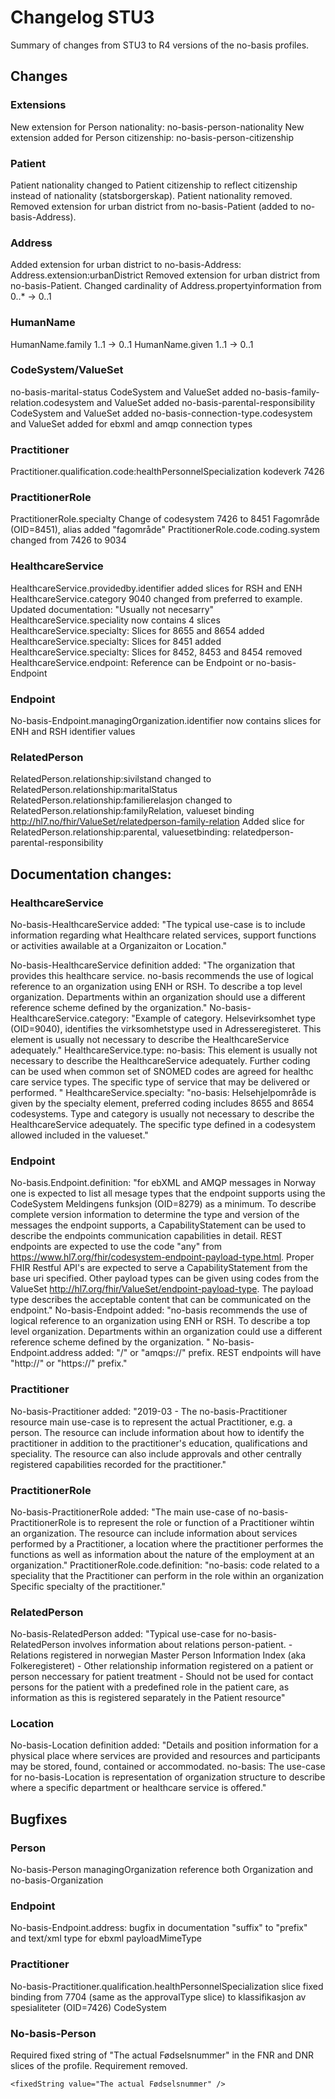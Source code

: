 # Changelog STU3

Summary of changes from STU3 to R4 versions of the no-basis profiles.

## Changes

### Extensions

New extension for Person nationality: no-basis-person-nationality
New extension added for Person citizenship: no-basis-person-citizenship

### Patient

Patient nationality changed to Patient citizenship to reflect citizenship instead of nationality (statsborgerskap).
Patient nationality removed.
Removed extension for urban district from no-basis-Patient (added to no-basis-Address).

### Address

Added extension for urban district to no-basis-Address: Address.extension:urbanDistrict
Removed extension for urban district from no-basis-Patient.
Changed cardinality of Address.propertyinformation from 0..* -> 0..1

### HumanName
HumanName.family 1..1 -> 0..1
HumanName.given 1..1 -> 0..1

### CodeSystem/ValueSet
no-basis-marital-status CodeSystem and ValueSet added
no-basis-family-relation.codesystem and ValueSet added
no-basis-parental-responsibility CodeSystem and ValueSet added
no-basis-connection-type.codesystem and ValueSet added for ebxml and amqp connection types

### Practitioner
Practitioner.qualification.code:healthPersonnelSpecialization kodeverk 7426

### PractitionerRole
PractitionerRole.specialty Change of codesystem 7426 to 8451 Fagområde (OID=8451), alias added "fagområde"
PractitionerRole.code.coding.system changed from 7426 to 9034

### HealthcareService
HealthcareService.providedby.identifier added slices for RSH and ENH
HealthcareService.category 9040 changed from preferred to example. Updated documentation: "Usually not necesarry"
HealthcareService.speciality now contains 4 slices
HealthcareService.specialty: Slices for 8655 and 8654 added
HealthcareService.specialty: Slices for 8451 added
HealthcareService.specialty: Slices for 8452, 8453 and 8454 removed
HealthcareService.endpoint: Reference can be Endpoint or no-basis-Endpoint

### Endpoint
No-basis-Endpoint.managingOrganization.identifier now contains slices for ENH and RSH identifier values

### RelatedPerson

RelatedPerson.relationship:sivilstand changed to RelatedPerson.relationship:maritalStatus
RelatedPerson.relationship:familierelasjon changed to RelatedPerson.relationship:familyRelation, valueset binding http://hl7.no/fhir/ValueSet/relatedperson-family-relation
Added slice for RelatedPerson.relationship:parental, valuesetbinding: relatedperson-parental-responsibility

## Documentation changes:

### HealthcareService
No-basis-HealthcareService added: "The typical use-case is to include information regarding what Healthcare related services, support functions or activities awailable at a Organizaiton or Location."

No-basis-HealthcareService definition added: "The organization that provides this healthcare service.&#xD;&#xA;&#xD;&#xA;no-basis recommends the use of logical reference to an organization using ENH or RSH. To describe a top level organization. Departments within an organization should use a different reference scheme defined by the organization."
No-basis-HealthcareService.category: "Example of category. Helsevirksomhet type (OID=9040), identifies the virksomhetstype used in Adresseregisteret. This element is usually not necessary to describe the HealthcareService adequately."
HealthcareService.type: no-basis: This element is usually not necessary to describe the HealthcareService adequately. Further coding can be used when common set of SNOMED codes are agreed for healthc care service types.&#xD;&#xA;&#xD;&#xA;The specific type of service that may be delivered or performed. "
HealthcareService.specialty: "no-basis: Helsehjelpområde is given by the specialty element, preferred coding includes 8655 and 8654 codesystems. Type and category is usually not necessary to describe the HealthcareService adequately.&#xD;&#xA;&#xD;&#xA;The specific type defined in a codesystem allowed included in the valueset."

### Endpoint
No-basis.Endpoint.definition: "for ebXML and AMQP messages in Norway one is expected to list all mesage types that the endpoint supports using the CodeSystem Meldingens funksjon (OID=8279) as a minimum. To describe complete version information to determine the type and version of the messages the endpoint supports, a CapabilityStatement can be used to describe the endpoints communication capabilities in detail.&#xD;&#xA;REST endpoints are expected to use the code &quot;any&quot; from https://www.hl7.org/fhir/codesystem-endpoint-payload-type.html. Proper FHIR Restful API's are expected to serve a CapabilityStatement from the base uri specified.&#xD;&#xA;Other payload types can be given using codes from the ValueSet http://hl7.org/fhir/ValueSet/endpoint-payload-type. &#xD;&#xA;&#xD;&#xA;The payload type describes the acceptable content that can be communicated on the endpoint."
No-basis-Endpoint added: "no-basis recommends the use of logical reference to an organization using ENH or RSH. To describe a top level organization. Departments within an organization could use a different reference scheme defined by the organization. &#xD;&#xA;"
No-basis-Endpoint.address added: "/&quot; or &quot;amqps://&quot; prefix.&#xD;&#xA;REST endpoints will have &quot;http://&quot; or &quot;https://&quot; prefix."


### Practitioner
No-basis-Practitioner added: "2019-03 - The no-basis-Practitioner resource main use-case is to represent the actual Practitioner, e.g. a person. The resource can include information about how to identify the practitioner in addition to the practitioner's education, qualifications and speciality. The resource can also include approvals and other centrally registered capabilities recorded for the practitioner."

### PractitionerRole
No-basis-PractitionerRole added: "The main use-case of no-basis-PractitionerRole is to represent the role or function of a Practitioner wihtin an organization. The resource can include information about services performed by a Practitioner, a location where the practitioner performes the functions as well as information about the nature of the employment at an organization."
PractitionerRole.code.definition: "no-basis: code related to a speciality that the Practitioner can perform in the role within an organization&#xD;&#xA;&#xD;&#xA;Specific specialty of the practitioner."

### RelatedPerson

No-basis-RelatedPerson added: "Typical use-case for no-basis-RelatedPerson involves information about relations person-patient.&#xD;&#xA;- Relations registered in norwegian Master Person Information Index (aka Folkeregisteret)&#xD;&#xA;- Other relationship information registered on a patient or person neccessary for patient treatment&#xD;&#xA;- Should not be used for contact persons for the patient with a predefined role in the patient care, as information as this is registered separately in the Patient resource"

### Location
No-basis-Location definition added: "Details and position information for a physical place where services are provided  and resources and participants may be stored, found, contained or &#xD;&#xA;accommodated.&#xD;&#xA;&#xD;&#xA;no-basis: The use-case for no-basis-Location is representation of organization structure to describe where a specific department or healthcare service is offered."


## Bugfixes

### Person
No-basis-Person managingOrganization reference both Organization and no-basis-Organization

### Endpoint
No-basis-Endpoint.address: bugfix in documentation "suffix" to "prefix" and text/xml type for ebxml payloadMimeType

### Practitioner
No-basis-Practitioner.qualification.healthPersonnelSpecialization slice fixed binding from 7704 (same as the approvalType slice) to klassifikasjon av spesialiteter (OID=7426) CodeSystem

### No-basis-Person
Required fixed string of "The actual Fødselsnummer" in the FNR and DNR slices of the profile. Requirement removed.
~~~~
<fixedString value="The actual Fødselsnummer" />
~~~~